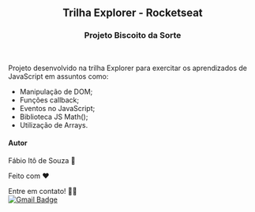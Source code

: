 <h2 align=center>
  Trilha Explorer - Rocketseat
</h2>

<h3 align=center>
  Projeto Biscoito da Sorte
</h3>
<br>
<p>Projeto desenvolvido na trilha Explorer para exercitar os aprendizados de JavaScript em assuntos como:
 <ul>
    <li>Manipulação de DOM;</li>
    <li>Funções callback;</li>
    <li>Eventos no JavaScript;</li>
    <li>Biblioteca JS Math();</li>
    <li>Utilização de Arrays.</li>
  </ul>
  
<h4>Autor</h4>

Fábio Itô de Souza 🚀

Feito com ❤️

Entre em contato! 👋🏽 <br>
[![Gmail Badge](https://img.shields.io/badge/-Gmail-c14438?style=flat-square&logo=Gmail&logoColor=white&link=mailto:seu_email)](mailto:fabioito3@gmail.com)
